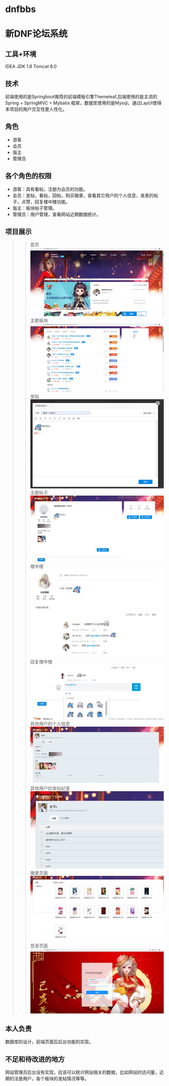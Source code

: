 # dnfbbs
新DNF论坛系统
===
## 工具+环境
IDEA
JDK 1.8
Tomcat 8.0
## 技术
前端使用的是Springboot推荐的前端模板引擎Themeleaf,后端使用的是主流的Spring + SpringMVC + Mybatis 框架，数据库使用的是Mysql。通过LayUI使得本项目的用户交互性更人性化。
## 角色
* 游客
* 会员
* 版主
* 管理员
## 各个角色的权限
* 游客：具有看帖，注册为会员的功能。
* 会员：发帖，看帖，回帖，购买徽章，查看其它用户的个人信息、发表的帖子，点赞，回复楼中楼功能。
* 版主：板块帖子管理。
* 管理员：用户管理，查看网站近期数据统计。
## 项目展示
>>首页
![](https://github.com/cairenhao1314/new_dnfbbs/raw/master/show_img/index.png)  
>>主题板块
![](https://github.com/cairenhao1314/new_dnfbbs/raw/master/show_img/posts.png)  
>>发帖
![](https://github.com/cairenhao1314/new_dnfbbs/raw/master/show_img/post.png)  
>>主题帖子
![](https://github.com/cairenhao1314/new_dnfbbs/raw/master/show_img/theme_post.png)  
>>楼中楼
![](https://github.com/cairenhao1314/new_dnfbbs/raw/master/show_img/reply.png)  
>>回复楼中楼
![](https://github.com/cairenhao1314/new_dnfbbs/raw/master/show_img/reply_emji.png)  
>>其他用户的个人信息
![](https://github.com/cairenhao1314/new_dnfbbs/raw/master/show_img/otherinfo.png)  
>>其他用户的发帖纪录
![](https://github.com/cairenhao1314/new_dnfbbs/raw/master/show_img/other_posts.png)  
>>徽章页面
![](https://github.com/cairenhao1314/new_dnfbbs/raw/master/show_img/bandge.png)  
>>登录页面
![](https://github.com/cairenhao1314/new_dnfbbs/raw/master/show_img/login.png)  

## 本人负责
数据库的设计，前端页面后后台功能的实现。
## 不足和待改进的地方
网站管理员后台没有实现，应该可以统计网站相关的数据，比如网站的访问量，近期的注册用户，各个板块的发帖情况等等。
